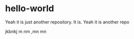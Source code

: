 # hello-world
Yeah it is just another repository.
It is.
Yeah it is another repo

jkbnkj
m nm
,mn mn
